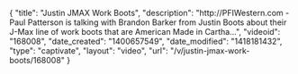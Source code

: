 {
    "title": "Justin JMAX Work Boots",
    "description": "http:\/\/PFIWestern.com - Paul Patterson is talking with Brandon Barker from Justin Boots about their J-Max line of work boots that are American Made in Cartha...",
    "videoid": "168008",
    "date_created": "1400657549",
    "date_modified": "1418181432",
    "type": "captivate",
    "layout": "video",
    "url": "\/v\/justin-jmax-work-boots\/168008"
}